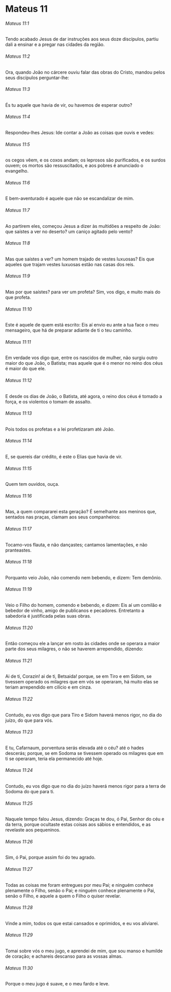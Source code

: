 # Mateus 11

###### Mateus 11:1

Tendo acabado Jesus de dar instruções aos seus doze discípulos, partiu dali a ensinar e a pregar nas cidades da região.

###### Mateus 11:2

Ora, quando João no cárcere ouviu falar das obras do Cristo, mandou pelos seus discípulos perguntar-lhe:

###### Mateus 11:3

És tu aquele que havia de vir, ou havemos de esperar outro?

###### Mateus 11:4

Respondeu-lhes Jesus: Ide contar a João as coisas que ouvis e vedes:

###### Mateus 11:5

os cegos vêem, e os coxos andam; os leprosos são purificados, e os surdos ouvem; os mortos são ressuscitados, e aos pobres é anunciado o evangelho.

###### Mateus 11:6

E bem-aventurado é aquele que não se escandalizar de mim.

###### Mateus 11:7

Ao partirem eles, começou Jesus a dizer às multidões a respeito de João: que saístes a ver no deserto? um caniço agitado pelo vento?

###### Mateus 11:8

Mas que saístes a ver? um homem trajado de vestes luxuosas? Eis que aqueles que trajam vestes luxuosas estão nas casas dos reis.

###### Mateus 11:9

Mas por que saístes? para ver um profeta? Sim, vos digo, e muito mais do que profeta.

###### Mateus 11:10

Este é aquele de quem está escrito: Eis aí envio eu ante a tua face o meu mensageiro, que há de preparar adiante de ti o teu caminho.

###### Mateus 11:11

Em verdade vos digo que, entre os nascidos de mulher, não surgiu outro maior do que João, o Batista; mas aquele que é o menor no reino dos céus é maior do que ele.

###### Mateus 11:12

E desde os dias de João, o Batista, até agora, o reino dos céus é tomado a força, e os violentos o tomam de assalto.

###### Mateus 11:13

Pois todos os profetas e a lei profetizaram até João.

###### Mateus 11:14

E, se quereis dar crédito, é este o Elias que havia de vir.

###### Mateus 11:15

Quem tem ouvidos, ouça.

###### Mateus 11:16

Mas, a quem compararei esta geração? É semelhante aos meninos que, sentados nas praças, clamam aos seus companheiros:

###### Mateus 11:17

Tocamo-vos flauta, e não dançastes; cantamos lamentações, e não pranteastes.

###### Mateus 11:18

Porquanto veio João, não comendo nem bebendo, e dizem: Tem demônio.

###### Mateus 11:19

Veio o Filho do homem, comendo e bebendo, e dizem: Eis aí um comilão e bebedor de vinho, amigo de publicanos e pecadores. Entretanto a sabedoria é justificada pelas suas obras.

###### Mateus 11:20

Então começou ele a lançar em rosto às cidades onde se operara a maior parte dos seus milagres, o não se haverem arrependido, dizendo:

###### Mateus 11:21

Ai de ti, Corazin! ai de ti, Betsaida! porque, se em Tiro e em Sidom, se tivessem operado os milagres que em vós se operaram, há muito elas se teriam arrependido em cilício e em cinza.

###### Mateus 11:22

Contudo, eu vos digo que para Tiro e Sidom haverá menos rigor, no dia do juízo, do que para vós.

###### Mateus 11:23

E tu, Cafarnaum, porventura serás elevada até o céu? até o hades descerás; porque, se em Sodoma se tivessem operado os milagres que em ti se operaram, teria ela permanecido até hoje.

###### Mateus 11:24

Contudo, eu vos digo que no dia do juízo haverá menos rigor para a terra de Sodoma do que para ti.

###### Mateus 11:25

Naquele tempo falou Jesus, dizendo: Graças te dou, ó Pai, Senhor do céu e da terra, porque ocultaste estas coisas aos sábios e entendidos, e as revelaste aos pequeninos.

###### Mateus 11:26

Sim, ó Pai, porque assim foi do teu agrado.

###### Mateus 11:27

Todas as coisas me foram entregues por meu Pai; e ninguém conhece plenamente o Filho, senão o Pai; e ninguém conhece plenamente o Pai, senão o Filho, e aquele a quem o Filho o quiser revelar.

###### Mateus 11:28

Vinde a mim, todos os que estai cansados e oprimidos, e eu vos aliviarei.

###### Mateus 11:29

Tomai sobre vós o meu jugo, e aprendei de mim, que sou manso e humilde de coração; e achareis descanso para as vossas almas.

###### Mateus 11:30

Porque o meu jugo é suave, e o meu fardo e leve.

